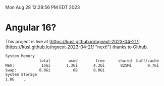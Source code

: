 Mon Aug 28 12:28:56 PM EDT 2023

# Angular 16?


This project is live at [https://kusl.github.io/ngnext-2023-04-21/](https://kusl.github.io/ngnext-2023-04-21/ "next!") thanks to Github.

```bash
System Memory
               total        used        free      shared  buff/cache   available
Mem:            15Gi       1.3Gi       4.3Gi       825Mi       9.7Gi        12Gi
Swap:          8.0Gi          0B       8.0Gi
System Storage
1.8G	.
